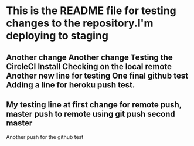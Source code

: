 
This is the README file for testing changes to the repository.I'm deploying to staging
=======
Another change
Another change
Testing the CircleCI Install
Checking on the local remote
Another new line for testing
One final github test
Adding a line for heroku push test.
---
My testing line at first change for remote push, master push to remote using git push second master
----
Another push for the github test
